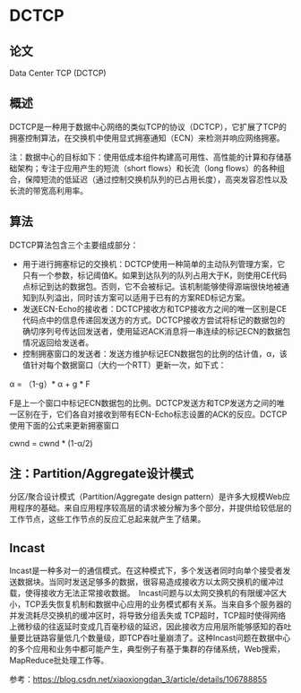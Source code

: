 # DCTCP

## 论文

Data Center TCP (DCTCP)

## 概述

DCTCP是一种用于数据中心网络的类似TCP的协议（DCTCP），它扩展了TCP的拥塞控制算法，在交换机中使用显式拥塞通知（ECN）来检测并响应网络拥塞。

注：数据中心的目标如下：使用低成本组件构建高可用性、高性能的计算和存储基础架构；专注于应用产生的短流（short flows）和长流（long flows）的各种组合，保障短流的低延迟（通过控制交换机队列的已占用长度），高突发容忍性以及长流的带宽高利用率。

## 算法 

DCTCP算法包含三个主要组成部分：

* 用于进行拥塞标记的交换机：DCTCP使用一种简单的主动队列管理方案，它只有一个参数，标记阈值K。如果到达队列的队列占用大于K，则使用CE代码点标记到达的数据包。否则，它不会被标记。该机制能够使得源端很快地被通知到队列溢出，同时该方案可以适用于已有的方案RED标记方案。
* 发送ECN-Echo的接收者：DCTCP接收方和TCP接收方之间的唯一区别是CE代码点中的信息传递回发送方的方式。DCTCP接收方尝试将标记的数据包的确切序列号传达回发送者，使用延迟ACK消息将一串连续的标记ECN的数据包情况返回给发送者。
* 控制拥塞窗口的发送者：发送方维护标记ECN数据包的比例的估计值，α，该值针对每个数据窗口（大约一个RTT）更新一次，如下式：

α = （1-g）* α + g * F

F是上一个窗口中标记ECN数据包的比例。DCTCP发送方和TCP发送方之间的唯一区别在于，它们各自对接收到带有ECN-Echo标志设置的ACK的反应。DCTCP使用下面的公式来更新拥塞窗口

cwnd = cwnd * (1-α/2)

## 注：Partition/Aggregate设计模式

分区/聚合设计模式（Partition/Aggregate design pattern）是许多大规模Web应用程序的基础。来自应用程序较高层的请求被分解为多个部分，并提供给较低层的工作节点，这些工作节点的反应汇总起来就产生了结果。

## Incast

Incast是一种多对一的通信模式。在这种模式下，多个发送者同时向单个接受者发送数据块。当同时发送足够多的数据，很容易造成接收方以太网交换机的缓冲过载，使得接收方无法正常接收数据。 Incast问题与以太网交换机的有限缓冲区大小，TCP丢失恢复机制和数据中心应用的业务模式都有关系。当来自多个服务器的并发流耗尽交换机的缓冲区时，将导致分组丢失或 TCP超时，TCP超时使得网络上微秒级的往返延时变成几百毫秒级的延迟，因此接收方应用层所能够感知的吞吐量要比链路容量低几个数量级，即TCP吞吐量崩溃了。这种Incast问题在数据中心的多个应用和业务中都可能产生，典型例子有基于集群的存储系统，Web搜索，MapReduce批处理工作等。



参考：https://blog.csdn.net/xiaoxiongdan_3/article/details/106788855
